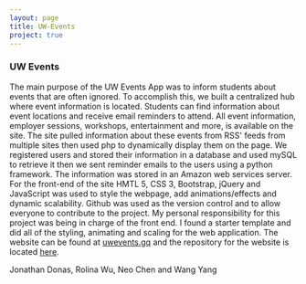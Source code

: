 ```yaml
---
layout: page
title: UW-Events
project: true
---
```



<div class="UWEvents">
    <div class="container">
        <div class="header">
            <h3>UW Events</h3>
            <div class="icons">
                <i class="devicon-amazonwebservices-original"></i>
                <i class="devicon-bootstrap-plain-wordmark"></i>
                <i class="devicon-css3-plain-wordmark"></i>
                <i class="devicon-html5-plain-wordmark"></i>
                <i class="devicon-github-plain-wordmark"></i>
                <i class="devicon-javascript-plain"></i>
                <i class="devicon-jquery-plain-wordmark"></i>
                <i class="devicon-mysql-plain-wordmark"></i>
                <i class="devicon-php-plain"></i>
                <i class="devicon-python-plain-wordmark"></i>
            </div>
        </div>
    </div>
    <div class="container">
        <p>The main purpose of the UW Events App was to inform students about events that are often ignored. To accomplish this, we built a centralized hub where event information is located. Students can find information about event locations and receive email reminders to attend. All event information, employer sessions, workshops, entertainment and more, is available on the site. The site pulled information about these events from RSS' feeds from multiple sites then used php to dynamically display them on the page. We registered users and stored their information in a database and used mySQL to retrieve it then we sent reminder emails to the users using a python framework. The information was stored in an Amazon web services server. For the front-end of the site HMTL 5, CSS 3, Bootstrap, jQuery and JavaScript was used to style the webpage, add animations/effects and dynamic scalability. Github was used as the version control and to allow everyone to contribute to the project. My personal responsibility for this project was being in charge of the front end. I found a starter template and did all of the styling, animating and scaling for the web application. The website can be found at <a href="http://uwevents.gq" target="_blank">uwevents.gq</a> and the repository for the website is located <a href="https://github.com/jondonas/uw-events" target="_blank">here</a>.</p>
        <p><i class="fa fa-users"></i> Jonathan Donas, Rolina Wu, Neo Chen and Wang Yang</p>
    </div>
</div>